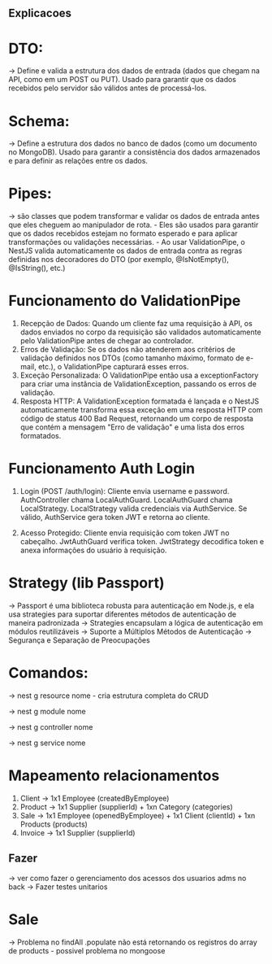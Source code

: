## Explicacoes 
# DTO: 
-> Define e valida a estrutura dos dados de entrada (dados que chegam na API, como em um POST ou PUT). Usado para garantir que os dados recebidos pelo servidor são válidos antes de processá-los.

# Schema: 
-> Define a estrutura dos dados no banco de dados (como um documento no MongoDB). Usado para garantir a consistência dos dados armazenados e para definir as relações entre os dados.

# Pipes: 
-> são classes que podem transformar e validar os dados de entrada antes que eles cheguem ao manipulador de rota.
    - Eles são usados para garantir que os dados recebidos estejam no formato esperado e para aplicar transformações ou validações necessárias.
    - Ao usar ValidationPipe, o NestJS valida automaticamente os dados de entrada contra as regras definidas nos decoradores do DTO (por exemplo, @IsNotEmpty(), @IsString(), etc.)

# Funcionamento do ValidationPipe
1. Recepção de Dados: Quando um cliente faz uma requisição à API, os dados enviados no corpo da requisição são validados automaticamente pelo ValidationPipe antes de chegar ao controlador.
2. Erros de Validação: Se os dados não atenderem aos critérios de validação definidos nos DTOs (como tamanho máximo, formato de e-mail, etc.), o ValidationPipe capturará esses erros.
3. Exceção Personalizada: O ValidationPipe então usa a exceptionFactory para criar uma instância de ValidationException, passando os erros de validação.
4. Resposta HTTP: A ValidationException formatada é lançada e o NestJS automaticamente transforma essa exceção em uma resposta HTTP com código de status 400 Bad Request, retornando um corpo de resposta que contém a mensagem "Erro de validação" e uma lista dos erros formatados.

# Funcionamento Auth Login
1. Login (POST /auth/login):
    Cliente envia username e password.
    AuthController chama LocalAuthGuard.
    LocalAuthGuard chama LocalStrategy.
    LocalStrategy valida credenciais via AuthService.
    Se válido, AuthService gera token JWT e retorna ao cliente.

2. Acesso Protegido:
    Cliente envia requisição com token JWT no cabeçalho.
    JwtAuthGuard verifica token.
    JwtStrategy decodifica token e anexa informações do usuário à requisição.

# Strategy (lib Passport)
-> Passport é uma biblioteca robusta para autenticação em Node.js, e ela usa strategies para suportar diferentes métodos de autenticação de maneira padronizada
-> Strategies encapsulam a lógica de autenticação em módulos reutilizáveis
-> Suporte a Múltiplos Métodos de Autenticação
-> Segurança e Separação de Preocupações


# Comandos:
-> nest g resource nome
    - cria estrutura completa do CRUD

-> nest g module nome

-> nest g controller nome

-> nest g service nome


# Mapeamento relacionamentos
1. Client -> 1x1 Employee (createdByEmployee)
2. Product -> 1x1 Supplier (supplierId) + 1xn Category (categories)
3. Sale -> 1x1 Employee (openedByEmployee) + 1x1 Client (clientId) + 1xn Products (products)
4. Invoice -> 1x1 Supplier (supplierId)


## Fazer
-> ver como fazer o gerenciamento dos acessos dos usuarios adms no back
-> Fazer testes unitarios

# Sale
-> Problema no findAll .populate não está retornando os registros do array de products - possivel problema no mongoose

